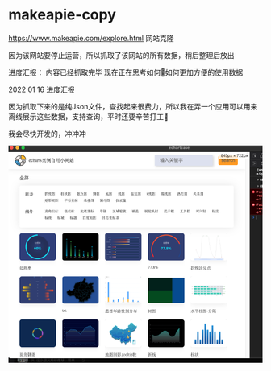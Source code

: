 # makeapie-copy
https://www.makeapie.com/explore.html 网站克隆

因为该网站要停止运营，所以抓取了该网站的所有数据，稍后整理后放出

进度汇报：
内容已经抓取完毕
现在正在思考如何🤔如何更加方便的使用数据

2022 01 16 进度汇报

因为抓取下来的是纯Json文件，查找起来很费力，所以我在弄一个应用可以用来离线展示这些数据，支持查询，平时还要辛苦打工🐶 

我会尽快开发的，冲冲冲

![show_charts](./8441643177091_.pic.jpg)
